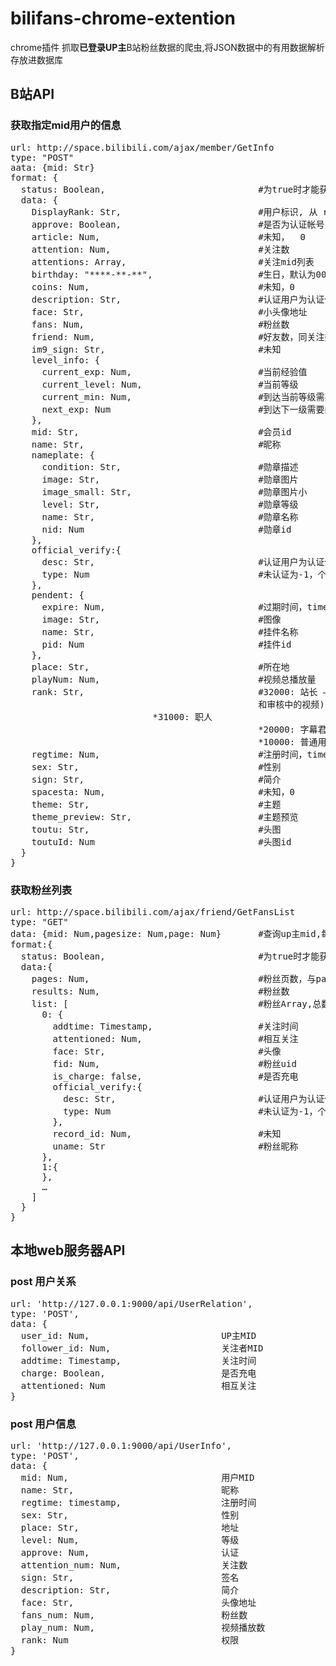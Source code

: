 # bilifans-chrome-extention
chrome插件 抓取<b style="">已登录UP主</b>B站粉丝数据的爬虫,将JSON数据中的有用数据解析存放进数据库 
## B站API
### 获取指定mid用户的信息
<pre>
url: http://space.bilibili.com/ajax/member/GetInfo
type: "POST"
aata: {mid: Str}
format: {
  status: Boolean,                             #为true时才能获取data
  data: {
    DisplayRank: Str,                          #用户标识, 从 rank 衍生出, 影响实际显示的头像边框等
    approve: Boolean,                          #是否为认证帐号
    article: Num,                              #未知，  0
    attention: Num,                            #关注数
    attentions: Array,                         #关注mid列表
    birthday: "****-**-**",                    #生日，默认为0000-01-01
    coins: Num,                                #未知，0
    description: Str,                          #认证用户为认证信息，普通用户为交友宣言
    face: Str,                                 #小头像地址
    fans: Num,                                 #粉丝数
    friend: Num,                               #好友数，同关注数
    im9_sign: Str,                             #未知
    level_info: {
      current_exp: Num,                        #当前经验值
      current_level: Num,                      #当前等级
      current_min: Num,                        #到达当前等级需要的经验值
      next_exp: Num                            #到达下一级需要的经验值
    },
    mid: Str,                                  #会员id
    name: Str,                                 #昵称
    nameplate: {
      condition: Str,                          #勋章描述
      image: Str,                              #勋章图片
      image_small: Str,                        #勋章图片小
      level: Str,                              #勋章等级
      name: Str,                               #勋章名称
      nid: Num                                 #勋章id
    },
    official_verify:{
      desc: Str,                               #认证用户为认证信息
      type: Num                                #未认证为-1，个人认证0，团体认证1
    },
    pendent: {
      expire: Num,                             #过期时间，timestamp
      image: Str,                              #图像
      name: Str,                               #挂件名称
      pid: Num                                 #挂件id
    },
    place: Str,                                #所在地
    playNum: Num,                              #视频总播放量
    rank: Str,                                 #32000: 站长 – 有权限获取所有视频信息 (包括未通过审核
                                               和审核中的视频) 
					       *31000: 职人 
                                               *20000: 字幕君 – 有权限发送逆向弹幕 
                                               *10000: 普通用户
    regtime: Num,                              #注册时间，timestamp
    sex: Str,                                  #性别
    sign: Str,                                 #简介   
    spacesta: Num,                             #未知，0
    theme: Str,                                #主题
    theme_preview: Str,                        #主题预览
    toutu: Str,                                #头图
    toutuId: Num                               #头图id
  }
}
</pre>
### 获取粉丝列表
<pre>
url: http://space.bilibili.com/ajax/friend/GetFansList
type: "GET"
data: {mid: Num,pagesize: Num,page: Num}       #查询up主mid,每页显示粉丝数，粉丝页数
format:{
  status: Boolean,                             #为true时才能获取data
  data:{
    pages: Num,                                #粉丝页数，与pagesize有关
    results: Num,                              #粉丝数
    list: [                                    #粉丝Array,总数为pagesize,最大为100
      0: {
        addtime: Timestamp,                    #关注时间
        attentioned: Num,        			   #相互关注
        face: Str,               			   #头像
        fid: Num,                			   #粉丝uid
        is_charge: false,        			   #是否充电
        official_verify:{
          desc: Str,       					   #认证用户为认证信息
          type: Num        					   #未认证为-1，个人认证0，团体认证1
        },
        record_id: Num,         		       #未知
        uname: Str               			   #粉丝昵称
      },
      1:{
      },
      …
    ]
  }
}
</pre>
## 本地web服务器API
### post 用户关系
<pre>
url: 'http://127.0.0.1:9000/api/UserRelation',
type: 'POST',
data: {
  user_id: Num,							UP主MID
  follower_id: Num,						关注者MID
  addtime: Timestamp,					关注时间
  charge: Boolean,						是否充电
  attentioned: Num						相互关注
}
</pre>
### post 用户信息
<pre>
url: 'http://127.0.0.1:9000/api/UserInfo',
type: 'POST',
data: {
  mid: Num,                             用户MID
  name: Str,                            昵称
  regtime: timestamp,                   注册时间
  sex: Str,                             性别
  place: Str,                           地址
  level: Num,                           等级
  approve: Num,                         认证
  attention_num: Num,                   关注数
  sign: Str,                            签名
  description: Str,                     简介
  face: Str,                            头像地址
  fans_num: Num,                        粉丝数
  play_num: Num,                        视频播放数
  rank: Num                             权限
}
</pre>
